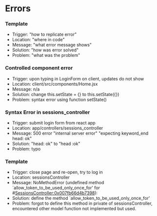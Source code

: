 # Errors

### Template
  - Trigger: "how to replicate error"
  - Location: "where in code"
  - Message: "what error message shows"
  - Solution: "how was error solved"
  - Problem: "what was the problem"

### Controlled component error
  - Trigger: upon typing in LoginForm on client, updates do not show
  - Location: client/src/components/Home.jsx
  - Message: n/a
  - Solution: change this.setState = {} to this.setState({})
  - Problem: syntax error using function setState()

### Syntax Error in sessions_controller
  - Trigger: submit login form from react app
  - Location: app/controllers/sessions_controller
  - Message: 500 error "internal server error" "expecting keyword_end head: ok"
  - Solution: "head: ok" to "head :ok"
  - Problem: typo

### Template
  - Trigger: close page and re-open, try to log in
  - Location: sessionsController
  - Message: NoMethodError (undefined method `allow_token_to_be_used_only_once_for' for #<SessionsController:0x007fb66d4b7398>):
  - Solution: define the method `allow_token_to_be_used_only_once_for'
  - Problem: forgot to define this method in private of sessionsController, encountered other model function not implemented but used. 